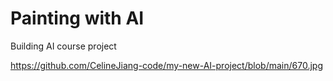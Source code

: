 # Painting with AI
Building AI course project

https://github.com/CelineJiang-code/my-new-AI-project/blob/main/670.jpg
